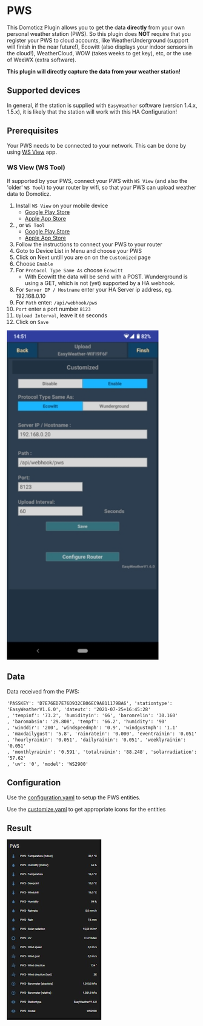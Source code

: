 # PWS
This Domoticz Plugin allows you to get the data **directly** from your own personal weather station (PWS). So this plugin does **NOT** require that you register your PWS to cloud accounts, like WeatherUnderground (support will finish in the near future!), Ecowitt (also displays your indoor sensors in the cloud!), WeatherCloud, WOW (takes weeks to get key), etc, or the use of WeeWX (extra software).

**This plugin will directly capture the data from your weather station!** 

## Supported devices
In general, if the station is supplied with `EasyWeather` software (version 1.4.x, 1.5.x), it is likely that the station will work with this HA Configuration!

## Prerequisites
Your PWS needs to be connected to your network. This can be done by using [WS View](#ws-view-ws-tool) app.

### WS View (WS Tool)
If supported by your PWS, connect your PWS with `WS View` (and also the 'older' `WS Tool`) to your router by wifi, so that your PWS can upload weather data to Domoticz.

1. Install `WS View` on your mobile device
    * [Google Play Store](https://play.google.com/store/apps/details?id=com.ost.wsview)
    * [Apple App Store](https://apps.apple.com/us/app/ws-view/id1362944193)
1. , or `WS Tool`
    * [Google Play Store](https://play.google.com/store/apps/details?id=com.dtston.wstool)
    * [Apple App Store](https://apps.apple.com/nl/app/ws-tool/id1125344077)
1. Follow the instructions to connect your PWS to your router
1. Goto to Device List in Menu and choose your PWS
1. Click on Next untill you are on on the `Customized` page
1. Choose `Enable`
1. For `Protocol Type Same As` choose `Ecowitt`
    * With Ecowitt the data will be send with a POST. Wunderground is using a GET, which is not (yet) supported by a HA webhook.
1. For `Server IP / Hostname` enter your HA Server ip address, eg. 192.168.0.10
2. For `Path` enter: `/api/webhook/pws`
3. `Port` enter a port number `8123`
4. `Upload Interval`, leave it `60` seconds
5. Click on `Save`

<img src="images/WS_View_setup.jpeg" width=400>

## Data
Data received from the PWS:

```
'PASSKEY': 'D7E76ED7E76D932CB06EC9A811179BA6', 'stationtype': 'EasyWeatherV1.6.0', 'dateutc': '2021-07-25+16:45:28'
, 'tempinf': '73.2', 'humidityin': '66', 'baromrelin': '30.160'
, 'baromabsin': '29.808', 'tempf': '66.2', 'humidity': '90'
, 'winddir': '200', 'windspeedmph': '0.9', 'windgustmph': '1.1'
, 'maxdailygust': '5.8', 'rainratein': '0.000', 'eventrainin': '0.051'
, 'hourlyrainin': '0.051', 'dailyrainin': '0.051', 'weeklyrainin': '0.051'
, 'monthlyrainin': '0.591', 'totalrainin': '88.248', 'solarradiation': '57.62'
, 'uv': '0', 'model': 'WS2900'
```

## Configuration
Use the [configuration.yaml](configuration.yaml) to setup the PWS entities.

Use the [customize.yaml](customize.yaml) to get appropriate icons for the entities

## Result
![Screenshot](images/entities.jpg)
